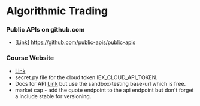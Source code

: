 # Algorithmic Trading
### Public APIs on github.com
- [Link] https://github.com/public-apis/public-apis
### Course Website
- [Link](htttps://nickmccullum.com/)
- secret.py file for the cloud token IEX_CLOUD_API_TOKEN.
- Docs for API [Link](https://iexcloud.io/docs/api/) but use the sandbox-testing base-url which is free.
- market cap - add the quote endpoint to the api endpoint but don't forget a include stable for versioning.
